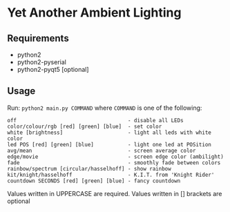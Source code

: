 Yet Another Ambient Lighting
============================

Requirements
------------
- python2
- python2-pyserial
- python2-pyqt5 [optional]

Usage
-----
Run: `python2 main.py COMMAND` where `COMMAND` is one of the following:
```
off                                    - disable all LEDs
color/colour/rgb [red] [green] [blue]  - set color
white [brightness]                     - light all leds with white color
led POS [red] [green] [blue]           - light one led at POSition
avg/mean                               - screen average color
edge/movie                             - screen edge color (ambilight)
fade                                   - smoothly fade between colors
rainbow/spectrum [circular/hasselhoff] - show rainbow
kit/knight/hasselhoff                  - K.I.T. from 'Knight Rider'
countdown SECONDS [red] [green] [blue] - fancy countdown
```
Values written in UPPERCASE are required.
Values written in [] brackets are optional

